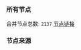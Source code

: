 ### 所有节点
合并节点总数: `2137`
[节点链接](https://raw.githubusercontent.com/rzhy1/11/master/sub/sub_merge_base64.txt)

### 节点来源